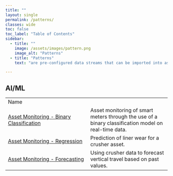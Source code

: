 ```yaml
---
title: ""
layout: single
permalink: /patterns/
classes: wide
toc: false
toc_label: "Table of Contents"
sidebar:
  - title: ""
    image: /assets/images/pattern.png
    image_alt: "Patterns"
  - title: "Patterns"
    text: "are pre-configured data streams that can be imported into as building blocks for your applications."

---
```

## AI/ML

<table>
<tr><td width="240px"> Name </td><td></td></tr>
<tr>
<td><a href="Asset-Monitoring-Binary-Classification">Asset Monitoring - Binary Classification</a></td>
<td>Asset monitoring of smart meters through the use of a binary classification model on real-time data.</td></tr>
<tr>
<td><a href="Liner-Wear-Prediction-Regression">Asset Monitoring - Regression</a></td>
<td>Prediction of liner wear for a crusher asset.</td></tr>
<tr>
<td><a href="Vertical-Travel-Forecasting">Asset Monitoring - Forecasting</a></td>
<td>Using crusher data to forecast vertical travel based on past values.</td></tr>
</table>